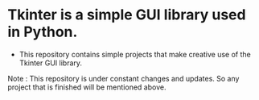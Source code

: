 # Tkinter is a simple GUI library used in Python.

* This repository contains simple projects that make creative use of the Tkinter GUI library.




Note : This repository is under constant changes and updates. So any project that is finished will be mentioned above.

